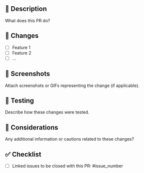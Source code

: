 ## 📝 Description

What does this PR do?

## 🚀 Changes

- [ ] Feature 1
- [ ] Feature 2
- [ ] ...

## 📸 Screenshots

Attach screenshots or GIFs representing the change (if applicable).

## 🧪 Testing

Describe how these changes were tested.

## 🛑 Considerations

Any additional information or cautions related to these changes?

## ✅ Checklist

- [ ] Linked issues to be closed with this PR: #issue_number
